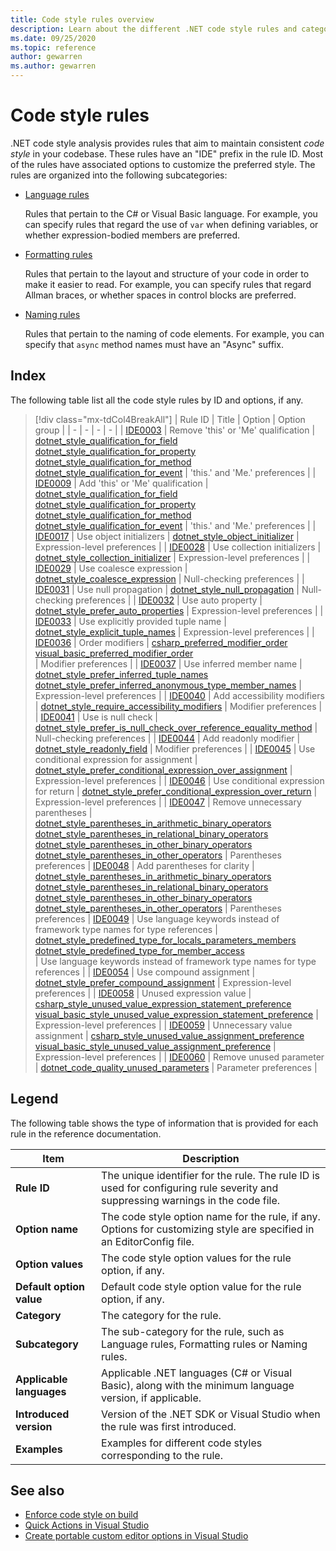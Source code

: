 ```yaml
---
title: Code style rules overview
description: Learn about the different .NET code style rules and categories.
ms.date: 09/25/2020
ms.topic: reference
author: gewarren
ms.author: gewarren
---
```

# Code style rules

.NET code style analysis provides rules that aim to maintain consistent *code style* in your codebase. These rules have an "IDE" prefix in the rule ID. Most of the rules have associated options to customize the preferred style. The rules are organized into the following subcategories:

- [Language rules](language-rules.md)

   Rules that pertain to the C# or Visual Basic language. For example, you can specify rules that regard the use of `var` when defining variables, or whether expression-bodied members are preferred.

- [Formatting rules](formatting-rules.md)

   Rules that pertain to the layout and structure of your code in order to make it easier to read. For example, you can specify rules that regard Allman braces, or whether spaces in control blocks are preferred.

- [Naming rules](naming-rules.md)

   Rules that pertain to the naming of code elements. For example, you can specify that `async` method names must have an "Async" suffix.

## Index

The following table list all the code style rules by ID and options, if any.

> [!div class="mx-tdCol4BreakAll"]
> | Rule ID | Title | Option | Option group |
> | - | - | - | - |
> | [IDE0003](ide0003-ide0009.md) | Remove 'this' or 'Me' qualification | [dotnet_style_qualification_for_field](ide0003-ide0009.md#dotnet\_style\_qualification\_for_field)<br/> [dotnet_style_qualification_for_property](ide0003-ide0009.md#dotnet\_style\_qualification\_for_property)<br/> [dotnet_style_qualification_for_method](ide0003-ide0009.md#dotnet\_style\_qualification\_for_method)<br/> [dotnet_style_qualification_for_event](ide0003-ide0009.md#dotnet\_style\_qualification\_for_event) | 'this.' and 'Me.' preferences |
> | [IDE0009](ide0003-ide0009.md) | Add 'this' or 'Me' qualification | [dotnet_style_qualification_for_field](ide0003-ide0009.md#dotnet\_style\_qualification\_for_field)<br/> [dotnet_style_qualification_for_property](ide0003-ide0009.md#dotnet\_style\_qualification\_for_property)<br/> [dotnet_style_qualification_for_method](ide0003-ide0009.md#dotnet\_style\_qualification\_for_method)<br/> [dotnet_style_qualification_for_event](ide0003-ide0009.md#dotnet\_style\_qualification\_for_event) | 'this.' and 'Me.' preferences |
> | [IDE0017](ide0017.md) | Use object initializers | [dotnet_style_object_initializer](ide0017.md#dotnet\_style\_object_initializer) | Expression-level preferences |
> | [IDE0028](ide0028.md) | Use collection initializers | [dotnet_style_collection_initializer](ide0028.md#dotnet\_style\_collection_initializer) | Expression-level preferences |
> | [IDE0029](ide0029.md) | Use coalesce expression | [dotnet_style_coalesce_expression](ide0029.md#dotnet\_style\_coalesce\_expression) | Null-checking preferences |
> | [IDE0031](ide0031.md) | Use null propagation | [dotnet_style_null_propagation](ide0031.md#dotnet\_style\_null\_propagation) | Null-checking preferences |
> | [IDE0032](ide0032.md) | Use auto property | [dotnet_style_prefer_auto_properties](ide0032.md#dotnet\_style\_prefer\_auto\_properties) | Expression-level preferences |
> | [IDE0033](ide0033.md) | Use explicitly provided tuple name | [dotnet_style_explicit_tuple_names](ide0033.md#dotnet\_style\_explicit\_tuple_names) | Expression-level preferences |
> | [IDE0036](ide0036.md) | Order modifiers | [csharp_preferred_modifier_order](ide0036.md#csharp\_preferred\_modifier\_order)<br/> [visual_basic_preferred_modifier_order](ide0036.md#visual\_basic\_preferred\_modifier\_order)<br/> | Modifier preferences |
> | [IDE0037](ide0037.md) | Use inferred member name | [dotnet_style_prefer_inferred_tuple_names](ide0037.md#dotnet\_style\_prefer\_inferred\_tuple_names)<br/> [dotnet_style_prefer_inferred_anonymous_type_member_names](ide0037.md#dotnet\_style\_prefer\_inferred\_anonymous\_type\_member_names) | Expression-level preferences |
> | [IDE0040](ide0040.md) | Add accessibility modifiers | [dotnet_style_require_accessibility_modifiers](ide0040.md#dotnet\_style\_require\_accessibility_modifiers) | Modifier preferences |
> | [IDE0041](ide0041.md) | Use is null check | [dotnet_style_prefer_is_null_check_over_reference_equality_method](ide0041.md#dotnet\_style\_prefer\_is\_null\_check\_over\_reference\_equality\_method) | Null-checking preferences |
> | [IDE0044](ide0044.md) | Add readonly modifier | [dotnet_style_readonly_field](ide0044.md#dotnet\_style\_readonly\_field) | Modifier preferences |
> | [IDE0045](ide0045.md) | Use conditional expression for assignment | [dotnet_style_prefer_conditional_expression_over_assignment](ide0045.md#dotnet\_style\_prefer\_conditional\_expression\_over\_assignment) | Expression-level preferences |
> | [IDE0046](ide0046.md) | Use conditional expression for return | [dotnet_style_prefer_conditional_expression_over_return](ide0046.md#dotnet\_style\_prefer\_conditional\_expression\_over\_return) | Expression-level preferences |
> | [IDE0047](ide0047-ide0048.md) | Remove unnecessary parentheses | [dotnet_style_parentheses_in_arithmetic_binary_operators](ide0047-ide0048.md#dotnet\_style\_parentheses\_in\_arithmetic\_binary_operators)<br/> [dotnet_style_parentheses_in_relational_binary_operators](ide0047-ide0048.md#dotnet\_style\_parentheses\_in\_relational\_binary_operators)<br/> [dotnet_style_parentheses_in_other_binary_operators](ide0047-ide0048.md#dotnet\_style\_parentheses\_in\_other\_binary_operators)<br/> [dotnet_style_parentheses_in_other_operators](ide0047-ide0048.md#dotnet\_style\_parentheses\_in\_other_operators) | Parentheses preferences
> | [IDE0048](ide0047-ide0048.md) | Add parentheses for clarity | [dotnet_style_parentheses_in_arithmetic_binary_operators](ide0047-ide0048.md#dotnet\_style\_parentheses\_in\_arithmetic\_binary_operators)<br/> [dotnet_style_parentheses_in_relational_binary_operators](ide0047-ide0048.md#dotnet\_style\_parentheses\_in\_relational\_binary_operators)<br/> [dotnet_style_parentheses_in_other_binary_operators](ide0047-ide0048.md#dotnet\_style\_parentheses\_in\_other\_binary_operators)<br/> [dotnet_style_parentheses_in_other_operators](ide0047-ide0048.md#dotnet\_style\_parentheses\_in\_other_operators) | Parentheses preferences
> | [IDE0049](ide0049.md) | Use language keywords instead of framework type names for type references | [dotnet_style_predefined_type_for_locals_parameters_members](ide0049.md#dotnet\_style\_predefined\_type\_for\_locals\_parameters_members)<br/> [dotnet_style_predefined_type_for_member_access](ide0049.md#dotnet\_style\_predefined\_type\_for\_member_access)<br/> | Use language keywords instead of framework type names for type references |
> | [IDE0054](ide0054.md) | Use compound assignment | [dotnet_style_prefer_compound_assignment](ide0054.md#dotnet\_style\_prefer\_compound\_assignment) | Expression-level preferences |
> | [IDE0058](ide0058.md) | Unused expression value | [csharp_style_unused_value_expression_statement_preference](ide0058.md#csharp\_style\_unused\_value\_expression\_statement_preference)<br/> [visual_basic_style_unused_value_expression_statement_preference](ide0058.md#visual\_basic\_style\_unused\_value\_expression\_statement_preference) | Expression-level preferences |
> | [IDE0059](ide0059.md) | Unnecessary value assignment | [csharp_style_unused_value_assignment_preference](ide0059.md#csharp\_style\_unused\_value\_assignment\_preference)<br/> [visual_basic_style_unused_value_assignment_preference](ide0059.md#visual\_basic\_style\_unused\_value\_assignment\_preference) | Expression-level preferences |
> | [IDE0060](ide0060.md) | Remove unused parameter | [dotnet_code_quality_unused_parameters](ide0060.md#dotnet\_code\_quality\_unused\_parameters) | Parameter preferences |

## Legend

The following table shows the type of information that is provided for each rule in the reference documentation.

|Item|Description|
|----------|-----------------|
| **Rule ID** |The unique identifier for the rule. The rule ID is used for configuring rule severity and suppressing warnings in the code file.|
| **Option name** |The code style option name for the rule, if any. Options for customizing style are specified in an EditorConfig file.|
| **Option values** |The code style option values for the rule option, if any.|
| **Default option value** |Default code style option value for the rule option, if any.
| **Category** | The category for the rule. |
| **Subcategory** | The sub-category for the rule, such as Language rules, Formatting rules or Naming rules. |
| **Applicable languages** |Applicable .NET languages (C# or Visual Basic), along with the minimum language version, if applicable.|
| **Introduced version** |Version of the .NET SDK or Visual Studio when the rule was first introduced.|
| **Examples** |Examples for different code styles corresponding to the rule.|

## See also

- [Enforce code style on build](../overview.md#code-style-analysis)
- [Quick Actions in Visual Studio](/visualstudio/ide/quick-actions)
- [Create portable custom editor options in Visual Studio](/visualstudio/ide/create-portable-custom-editor-options)
